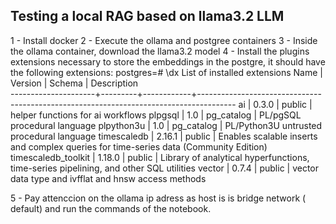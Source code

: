 ## Testing a local RAG based on llama3.2 LLM

1 - Install docker
2 - Execute the ollama and postgree containers
3 - Inside the ollama container, download the llama3.2 model
4 - Install the plugins extensions necessary to store the embeddings in the postgre, it should have the following extensions:
postgres=# \dx
                                                    List of installed extensions
        Name         | Version |   Schema   |                                      Description                                      
---------------------+---------+------------+---------------------------------------------------------------------------------------
 ai                  | 0.3.0   | public     | helper functions for ai workflows
 plpgsql             | 1.0     | pg_catalog | PL/pgSQL procedural language
 plpython3u          | 1.0     | pg_catalog | PL/Python3U untrusted procedural language
 timescaledb         | 2.16.1  | public     | Enables scalable inserts and complex queries for time-series data (Community Edition)
 timescaledb_toolkit | 1.18.0  | public     | Library of analytical hyperfunctions, time-series pipelining, and other SQL utilities
 vector              | 0.7.4   | public     | vector data type and ivfflat and hnsw access methods

5 - Pay attenccion on the ollama ip adress as host is is bridge network ( default) and run the commands of the notebook.